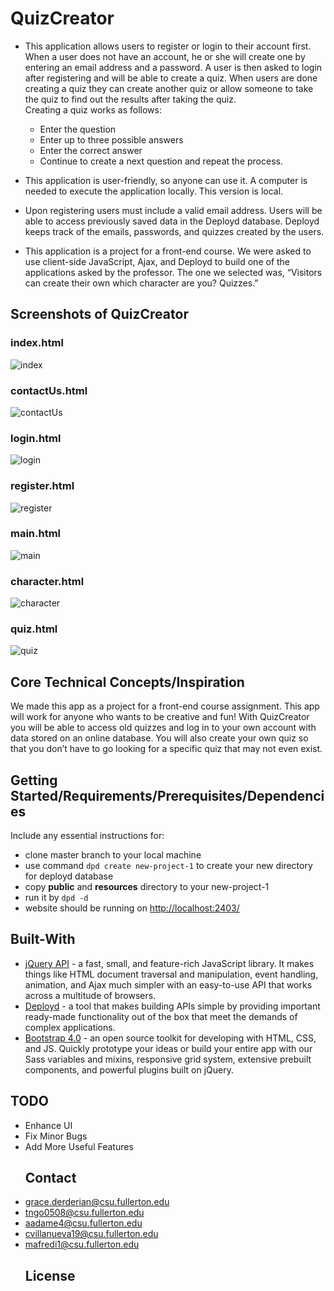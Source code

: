 # QuizCreator

-   This application allows users to register or login to their account first. When a user does not have an account, he or she will create one by entering an email address and a password. A user is then asked to login after registering and will be able to create a quiz. When users are done creating a quiz they can create another quiz or allow someone to take the quiz to find out the results after taking the quiz. </br>
    Creating a quiz works as follows:

    -   Enter the question
    -   Enter up to three possible answers
    -   Enter the correct answer
    -   Continue to create a next question and repeat the process.

-   This application is user-friendly, so anyone can use it. A computer is needed to execute the application locally. This version is local.

-   Upon registering users must include a valid email address. Users will be able to access previously saved data in the Deployd database. Deployd keeps track of the emails, passwords, and quizzes created by the users.

-   This application is a project for a front-end course. We were asked to use client-side JavaScript, Ajax, and Deployd to build one of the applications asked by the professor. The one we selected was, “Visitors can create their own which character are you? Quizzes.”

## Screenshots of QuizCreator

### index.html

![index](screenshots/index.png)

### contactUs.html

![contactUs](screenshots/contactUs.png)

### login.html

![login](screenshots/login.png)

### register.html

![register](screenshots/register.png)

### main.html

![main](screenshots/main.png)

### character.html

![character](screenshots/character.png)

### quiz.html

![quiz](screenshots/quiz.png)

## Core Technical Concepts/Inspiration

We made this app as a project for a front-end course assignment.
This app will work for anyone who wants to be creative and fun!
With QuizCreator you will be able to access old quizzes and log in to your own account with data stored on an online database. You will also create your own quiz so that you don’t have to go looking for a specific quiz that may not even exist.

## Getting Started/Requirements/Prerequisites/Dependencies

Include any essential instructions for:

-   clone master branch to your local machine
-   use command `dpd create new-project-1` to create your new directory for deployd database
-   copy **public** and **resources** directory to your new-project-1
-   run it by `dpd -d`
-   website should be running on <http://localhost:2403/>

## Built-With

-   [jQuery API](https://api.jquery.com/) - a fast, small, and feature-rich JavaScript library. It makes things like HTML document traversal and manipulation, event handling, animation, and Ajax much simpler with an easy-to-use API that works across a multitude of browsers.
-   [Deployd](http://docs.deployd.com/docs/getting-started/what-is-deployd.html) - a tool that makes building APIs simple by providing important ready-made functionality out of the box that meet the demands of complex applications.
-   [Bootstrap 4.0](https://getbootstrap.com/docs/4.0/getting-started/introduction/) - an open source toolkit for developing with HTML, CSS, and JS. Quickly prototype your ideas or build your entire app with our Sass variables and mixins, responsive grid system, extensive prebuilt components, and powerful plugins built on jQuery.

## TODO

-   Enhance UI
-   Fix Minor Bugs
-   Add More Useful Features
    ## Contact
-   grace.derderian@csu.fullerton.edu
-   tngo0508@csu.fullerton.edu
-   aadame4@csu.fullerton.edu
-   cvillanueva19@csu.fullerton.edu
-   mafredi1@csu.fullerton.edu 
    ## License
